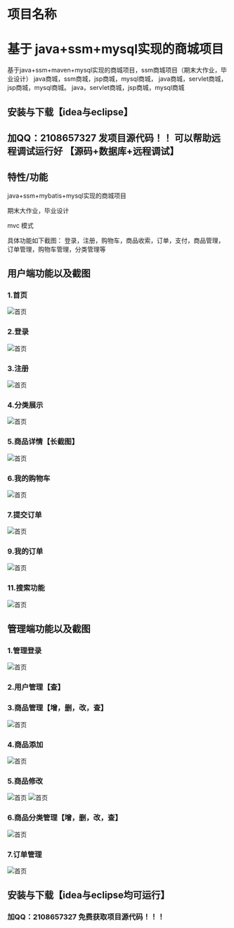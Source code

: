 # 项目名称
# 基于 java+ssm+mysql实现的商城项目
基于java+ssm+maven+mysql实现的商城项目，ssm商城项目（期末大作业，毕业设计） java商城，ssm商城，jsp商城，mysql商城， java商城，servlet商城，jsp商城，mysql商城。 java，servlet商城，jsp商城，mysql商城

## 安装与下载【idea与eclipse】
## 加QQ：2108657327 发项目源代码！！ 可以帮助远程调试运行好 【源码+数据库+远程调试】

## 特性/功能

java+ssm+mybatis+mysql实现的商城项目

期末大作业，毕业设计

mvc 模式   

具体功能如下截图：
  登录，注册，购物车，商品收索，订单，支付，商品管理，订单管理，购物车管理，分类管理等
  

## 用户端功能以及截图
### 1.首页
![首页](./源码/截图/7.png)

### 2.登录                
![首页](./源码/截图/3.png)

### 3.注册
![首页](./源码/截图/2.png)

### 4.分类展示
![首页](./源码/截图/13.png)

### 5.商品详情【长截图】
![首页](./源码/截图/8.png)

### 6.我的购物车
![首页](./源码/截图/9.png)

### 7.提交订单
![首页](./源码/截图/1.png)

### 9.我的订单
![首页](./源码/截图/11.png)


### 11.搜索功能
  ![首页](./源码/截图/10.png)

## 管理端功能以及截图

### 1.管理登录

![首页](./源码/截图/3.png)

### 2.用户管理【查】


### 3.商品管理【增，删，改，查】
![首页](./源码/截图/5.png)

### 4.商品添加
![首页](./源码/截图/6.png)

### 5.商品修改
![首页](./源码/截图/6.png)
![首页](./源码/截图/12.png)

### 6.商品分类管理【增，删，改，查】
![首页](./源码/截图/5.png)

### 7.订单管理
![首页](./源码/截图/11.png)


## 安装与下载【idea与eclipse均可运行】
### 加QQ：2108657327 免费获取项目源代码！！！ 
